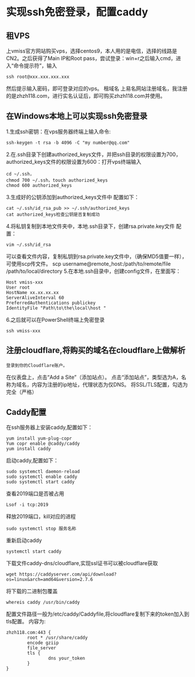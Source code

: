 # 实现ssh免密登录，配置caddy
## 租VPS
上vmiss官方网站购买vps，选择centos9，本人用的是电信，选择的线路是CN2。之后获得了Main IP和Root pass，尝试登录：win+r之后输入cmd，进入“命令提示符”，输入
```
ssh root@xxx.xxx.xxx.xxx
```
然后提示输入密码，即可登录对应的vps。
租域名
上易名网站注册域名，我注册的是zhzh118.com，进行实名认证后，即可购买zhzh118.com并使用。

## 在Windows本地上可以实现ssh免密登录
1.生成ssh密钥：在vps服务器终端上输入命令:
```
ssh-keygen -t rsa -b 4096 -C "my number@qq.com"
```
2.在.ssh目录下创建authorized_keys文件，并把ssh目录的权限设置为700，authorized_keys文件的权限设置为600：打开vps终端输入
```
cd ~/.ssh，
chmod 700 ~/.ssh，touch authorized_keys
chmod 600 authorized_keys
```
3.生成好的公钥添加到authorized_keys文件中
配置如下：
```
cat ~/.ssh/id_rsa_pub >> ~/.ssh/authorized_keys
cat authorized_keys检查公钥是否复制成功
```
4.将私钥复制到本地文件夹中，本地.ssh目录下，创建rsa.private.key文件
配置：
```
vim ~/.ssh/id_rsa
```
可以查看文件内容，复制私钥到rsa.private.key文件中，（确保MD5值要一样），可使用scp传文件。
scp username@remote_host:/path/to/remote/file /path/to/local/directory
5.在本地.ssh目录中，创建config文件，在里面写：
```
Host vmiss-xxx
User root
HostName xx.xx.xx.xx
ServerAliveInterval 60
PreferredAuthentications publickey
IdentityFile "Path\to\the\local\host "
```
6.之后就可以在PowerShell终端上免密登录
```
ssh vmiss-xxx
```
## 注册cloudflare,将购买的域名在cloudflare上做解析
    登录到你的Cloudflare账户。
在仪表盘上，点击“Add a Site”（添加站点）。
点击“添加站点”，类型选为A，名称为域名，内容为注册的ip地址，代理状态为仅DNS。
将SSL/TLS配置，勾选为完全（严格）
## Caddy配置
在ssh服务器上安装caddy,配置如下：
```
yum install yum-plug-copr
Yum copr enable @caddy/caddy
yum install caddy
```
启动caddy,配置如下：
```
sudo systemctl daemon-reload
sudo systemctl enable caddy
sudo systemctl start caddy
```

查看2019端口是否被占用
```
Lsof -i tcp:2019
```
释放2019端口，kill对应的进程
```
sudo systemctl stop 服务名称
```
重新启动caddy
```
systemctl start caddy
```
下载文件caddy-dns/cloudflare,实现ssl证书可以被cloudflare获取
```
wget https://caddyserver.com/api/download?os=linux&arch=amd64&version=2.7.6
```
将下载的二进制包覆盖
```
whereis caddy /usr/bin/caddy
```
配置文件路径一般为/etc/caddy/Caddyfile,将cloudflare复制下来的token加入到tls配置。
内容为:
```
zhzh118.com:443 {
        root * /usr/share/caddy
        encode gziip
        file_server
        tls {
                dns your_token
        }
}
```